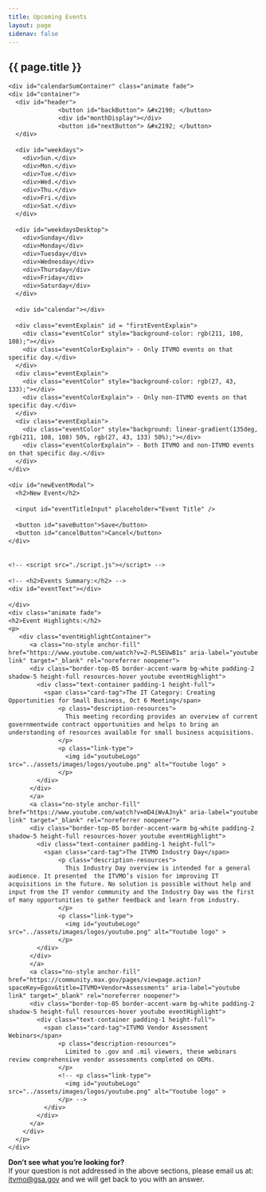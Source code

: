 ```yaml
---
title: Upcoming Events
layout: page
sidenav: false
---
```


<section class="grid-container border-bottom border-gray-30 padding-left-0 padding-right-1">
<h1 class="margin-top-0">{{ page.title }}</h1>

<div class="margin-bottom-2">
        
    <div id="calendarSumContainer" class="animate fade">
    <div id="container">
      <div id="header">
                  <button id="backButton"> &#x2190; </button>
                  <div id="monthDisplay"></div>          
                  <button id="nextButton"> &#x2192; </button>
      </div>

      <div id="weekdays">
        <div>Sun.</div>
        <div>Mon.</div>
        <div>Tue.</div>
        <div>Wed.</div>
        <div>Thu.</div>
        <div>Fri.</div>
        <div>Sat.</div>
      </div>

      <div id="weekdaysDesktop">
        <div>Sunday</div>
        <div>Monday</div>
        <div>Tuesday</div>
        <div>Wednesday</div>
        <div>Thursday</div>
        <div>Friday</div>
        <div>Saturday</div>
      </div>

      <div id="calendar"></div>
      
      <div class="eventExplain" id = "firstEventExplain">
        <div class="eventColor" style="background-color: rgb(211, 108, 108);"></div>
        <div class="eventColorExplain"> - Only ITVMO events on that specific day.</div>
      </div>
      <div class="eventExplain">
        <div class="eventColor" style="background-color: rgb(27, 43, 133);"></div>
        <div class="eventColorExplain"> - Only non-ITVMO events on that specific day.</div>
      </div>
      <div class="eventExplain">
        <div class="eventColor" style="background: linear-gradient(135deg, rgb(211, 108, 108) 50%, rgb(27, 43, 133) 50%);"></div>
        <div class="eventColorExplain"> - Both ITVMO and non-ITVMO events on that specific day.</div>
      </div>
    </div>

    <div id="newEventModal">
      <h2>New Event</h2>

      <input id="eventTitleInput" placeholder="Event Title" />

      <button id="saveButton">Save</button>
      <button id="cancelButton">Cancel</button>
    </div>


    <!-- <script src="./script.js"></script> -->

    <!-- <h2>Events Summary:</h2> -->
    <div id="eventText"></div>

    </div>
    <div class="animate fade">
    <h2>Event Highlights:</h2>
    <p>
       <div class="eventHighlightContainer">
          <a class="no-style anchor-fill" href="https://www.youtube.com/watch?v=2-PL5EUwB1s" aria-label="youtube link" target="_blank" rel="noreferrer noopener">
          <div class="border-top-05 border-accent-warm bg-white padding-2 shadow-5 height-full resources-hover youtube eventHighlight">
            <div class="text-container padding-1 height-full">
              <span class="card-tag">The IT Category: Creating Opportunities for Small Business, Oct 6 Meeting</span>
                  <p class="description-resources">
                    This meeting recording provides an overview of current governmentwide contract opportunities and helps to bring an understanding of resources available for small business acquisitions.
                  </p>
                  <p class="link-type">        
                    <img id="youtubeLogo" src="../assets/images/logos/youtube.png" alt="Youtube logo" >
                  </p>
            </div>
          </div>
          </a>
          <a class="no-style anchor-fill" href="https://www.youtube.com/watch?v=mD4iWvAJnyk" aria-label="youtube link" target="_blank" rel="noreferrer noopener">
          <div class="border-top-05 border-accent-warm bg-white padding-2 shadow-5 height-full resources-hover youtube eventHighlight">
            <div class="text-container padding-1 height-full">
              <span class="card-tag">The ITVMO Industry Day</span>
                  <p class="description-resources">
                    This Industry Day overview is intended for a general audience. It presented  the ITVMO’s vision for improving IT acquisitions in the future. No solution is possible without help and input from the IT vendor community and the Industry Day was the first of many opportunities to gather feedback and learn from industry.
                  </p>
                  <p class="link-type">        
                    <img id="youtubeLogo" src="../assets/images/logos/youtube.png" alt="Youtube logo" >
                  </p>
            </div>
          </div>
          </a>
          <a class="no-style anchor-fill" href="https://community.max.gov/pages/viewpage.action?spaceKey=Egov&title=ITVMO+Vendor+Assessments" aria-label="youtube link" target="_blank" rel="noreferrer noopener">
          <div class="border-top-05 border-accent-warm bg-white padding-2 shadow-5 height-full resources-hover youtube eventHighlight">
            <div class="text-container padding-1 height-full">
              <span class="card-tag">ITVMO Vendor Assessment Webinars</span>
                  <p class="description-resources">
                    Limited to .gov and .mil viewers, these webinars review comprehensive vendor assessments completed on OEMs.
                  </p>
                  <!-- <p class="link-type">        
                    <img id="youtubeLogo" src="../assets/images/logos/youtube.png" alt="Youtube logo" >
                  </p> -->
              </div>
            </div>
          </a>
        </div>
      </p>
    </div>
</div>  
</section>

<section class="grid-container padding-left-0 padding-right-1">
<p><strong>Don’t see what you’re looking for?</strong><br>
If your question is not addressed in the above sections, please email us at: <a href="mailto:itvmo@gsa.gov">itvmo@gsa.gov</a> and we will get back to you with an answer.</p>
</section>



